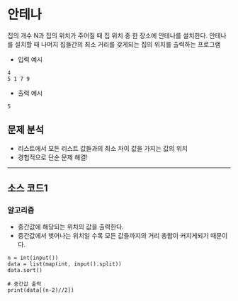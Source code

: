 # 안테나

집의 개수 N과 집의 위치가 주어질 때 집 위치 중 한 장소에 안테나를 설치한다. 안테나를 설치할 때 나머지 집들간의 최소 거리를 갖게되는 집의 위치를 출력하는 프로그램

* 입력 예시
~~~
4 
5 1 7 9
~~~
* 출력 예시
~~~
5
~~~

## 문제 분석
* 리스트에서 모든 리스트 값들과의 최소 차이 값을 가지는 값의 위치
* 경헙적으로 단순 문제 해결!

---

## 소스 코드1

### 알고리즘
* 중간값에 해당되는 위치의 값을 출력한다.
* 중간값에서 벗어나는 위치일 수록 모든 값들까지의 거리 총합이 커지게되기 때문이다. 

~~~
n = int(input())
data = list(map(int, input().split))
data.sort()

# 중간값 출력
print(data[(n-2)//2])
~~~
